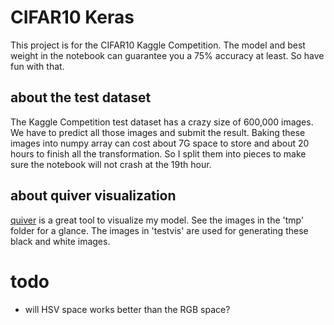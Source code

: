 
# CIFAR10 Keras
This project is for the CIFAR10 Kaggle Competition. The model and best weight in the notebook can guarantee you a 75% accuracy at least. So have fun with that.

## about the test dataset

The Kaggle Competition test dataset has a crazy size of 600,000 images. We have to predict all those images and submit the result. Baking these images into numpy array can cost about 7G space to store and about 20 hours to finish all the transformation. So I split them into pieces to make sure the notebook will not crash at the 19th hour.

## about quiver visualization

[quiver](https://github.com/keplr-io/quiver) is a great tool to visualize my model. See the images in the 'tmp' folder for a glance. The images in 'testvis' are used for generating these black and white images.

# todo
- will HSV space works better than the RGB space?

